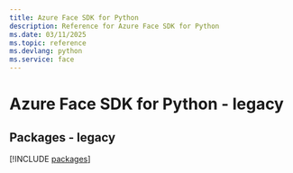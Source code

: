 ```yaml
---
title: Azure Face SDK for Python
description: Reference for Azure Face SDK for Python
ms.date: 03/11/2025
ms.topic: reference
ms.devlang: python
ms.service: face
---
```

# Azure Face SDK for Python - legacy
## Packages - legacy
[!INCLUDE [packages](face-index.md)]